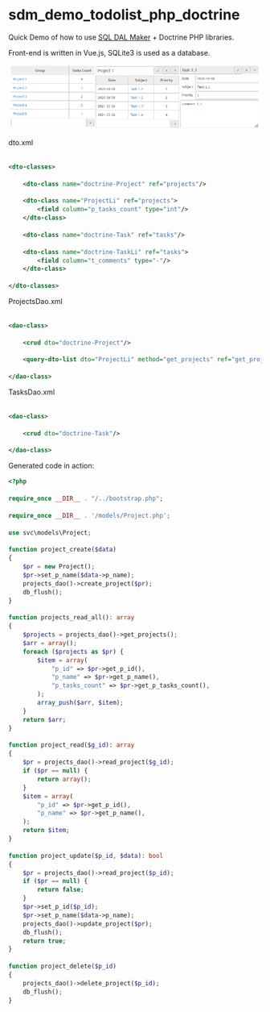 # sdm_demo_todolist_php_doctrine

Quick Demo of how to use [SQL DAL Maker](https://github.com/panedrone/sqldalmaker) + Doctrine PHP libraries.

Front-end is written in Vue.js, SQLite3 is used as a database.

![demo-go.png](demo-go.png)

dto.xml

```xml

<dto-classes>

    <dto-class name="doctrine-Project" ref="projects"/>

    <dto-class name="ProjectLi" ref="projects">
        <field column="p_tasks_count" type="int"/>
    </dto-class>

    <dto-class name="doctrine-Task" ref="tasks"/>

    <dto-class name="doctrine-TaskLi" ref="tasks">
        <field column="t_comments" type="-"/>
    </dto-class>

</dto-classes>
```

ProjectsDao.xml

```xml

<dao-class>

    <crud dto="doctrine-Project"/>

    <query-dto-list dto="ProjectLi" method="get_projects" ref="get_projects.sql"/>

</dao-class>
```

TasksDao.xml

```xml

<dao-class>

    <crud dto="doctrine-Task"/>

</dao-class>
```

Generated code in action:

```php
<?php

require_once __DIR__ . "/../bootstrap.php";

require_once __DIR__ . '/models/Project.php';

use svc\models\Project;

function project_create($data)
{
    $pr = new Project();
    $pr->set_p_name($data->p_name);
    projects_dao()->create_project($pr);
    db_flush();
}

function projects_read_all(): array
{
    $projects = projects_dao()->get_projects();
    $arr = array();
    foreach ($projects as $pr) {
        $item = array(
            "p_id" => $pr->get_p_id(),
            "p_name" => $pr->get_p_name(),
            "p_tasks_count" => $pr->get_p_tasks_count(),
        );
        array_push($arr, $item);
    }
    return $arr;
}

function project_read($g_id): array
{
    $pr = projects_dao()->read_project($g_id);
    if ($pr == null) {
        return array();
    }
    $item = array(
        "p_id" => $pr->get_p_id(),
        "p_name" => $pr->get_p_name(),
    );
    return $item;
}

function project_update($p_id, $data): bool
{
    $pr = projects_dao()->read_project($p_id);
    if ($pr == null) {
        return false;
    }
    $pr->set_p_id($p_id);
    $pr->set_p_name($data->p_name);
    projects_dao()->update_project($pr);
    db_flush();
    return true;
}

function project_delete($p_id)
{
    projects_dao()->delete_project($p_id);
    db_flush();
}
```